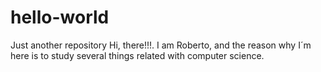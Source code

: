 # hello-world
Just another repository
Hi, there!!!.
I am Roberto, and the reason why I´m here is to study several things related with computer science.
